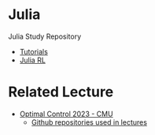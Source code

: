 # Julia
Julia Study Repository
* [Tutorials](https://julialang.org/learning/tutorials/)
* [Julia RL](https://github.com/fabio-4/JuliaRL)

# Related Lecture
- [Optimal Control 2023 - CMU](https://youtube.com/playlist?list=PLZnJoM76RM6KugDT9sw5zhAmqKnGeoLRa)
  - [Github repositories used in lectures](https://github.com/Optimal-Control-16-745)
